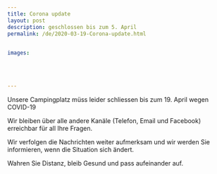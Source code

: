```yaml
---
title: Corona update
layout: post
description: geschlossen bis zum 5. April
permalink: /de/2020-03-19-Corona-update.html

    
images: 
    
    
    
    
---
```


Unsere Campingplatz müss leider schliessen bis zum 19. April wegen COVID-19

Wir bleiben über alle andere Kanäle (Telefon, Email und Facebook) erreichbar für all Ihre Fragen.  

Wir verfolgen die Nachrichten weiter aufmerksam und wir werden Sie informieren, wenn die Situation sich ändert. 

Wahren Sie Distanz, bleib Gesund und pass aufeinander auf.



